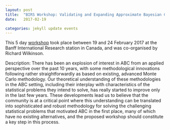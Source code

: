 ```yaml
---
layout: post
title:  "BIRS Workshop: Validating and Expanding Approximate Bayesian Computation Methods"
date:   2017-02-19

categories: jekyll update events
---
```


This 5 day [workshop](http://www.birs.ca/events/2017/5-day-workshops/17w5025) took place between 19 and 24 February 2017 at the Banff International Research station in Canada, and was co-organised by Richard Wilkinson.

Description: There has been an explosion of interest in ABC from an applied perspective over the past 10 years, with some methodological innovations following rather straightforwardly as based on existing, advanced Monte Carlo methodology. Our theoretical understanding of these methodologies in the ABC setting, including their interplay with characteristics of the statistical problems they intend to solve, has really started to improve only in the last few years. These developments lead us to believe that the community is at a critical point where this understanding can be translated into sophisticated and robust methodology for solving the challenging statistical problems that motivated ABC in the first place, many of which have no existing alternatives, and the proposed workshop should constitute a key step in this process.
